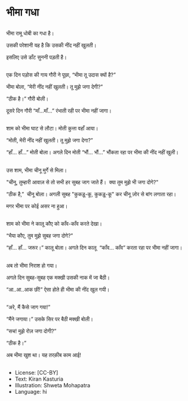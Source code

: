 # भीमा गधा

##
भीमा रामू धोबी का गधा है। 

उसकी परेशानी यह है कि उसकी नींद नहीं खुलती। 

इसलिए उसे डाँट सुननी पड़ती है। 

##
एक दिन पड़ोस की गाय गौरी ने पूछा, “भीमा तू उदास क्यों है?” 

भीमा बोला, “मेरी नींद नहीं खुलती। तू मुझे जगा देगी?” 

“ठीक है।” गौरी बोली। 

दूसरे दिन गौरी “माँ...माँ...” रंभाती रही पर भीमा नहीं जागा। 

##
शाम को भीमा घाट से लौटा। मोती कुत्ता वहाँ आया। 

“मोती, मेरी नींद नहीं खुलती। तू मुझे जगा देगा?” 

“हाँ... हाँ...” मोती बोला। अगले दिन मोती “भौं... भौं...” भौंकता रहा पर भीमा की नींद नहीं खुली। 

##
उस शाम, भीमा चीनू मुर्गे से मिला।

"चीनू, तुम्हारी आवाज़ से तो सभी हर सुबह जाग जाते हैं।  क्‍या तुम मुझे भी जगा दोगे?"

“ठीक है,”  चीनू बोला। अगली सुबह "कुकड़ू-कू, कुकड़ू-कू" कर चीनू ज़ोर से बांग लगाता रहा।  

मगर भीमा पर कोई असर ना हुआ।

##
शाम को भीमा ने कालू कौए को काँव-काँव करते देखा। 

“भैया कौए, तुम मुझे सुबह जगा दोगे?” 

“हाँ... हाँ... जरूर।” कालू बोला। अगले दिन कालू  “काँव... काँव” करता रहा पर भीमा नहीं जागा। 

##
अब तो भीमा निराश हो गया। 

अगले दिन सुबह-सुबह एक मक्खी उसकी नाक में जा बैठी। 

“आ..आ..आक छीं!” ऐसा होते ही भीमा की नींद खुल गयी। 

##
“अरे, मैं कैसे जाग गया!” 

“मैंने जगाया।” उसके सिर पर बैठी मक्खी बोली। 

“सच! मुझे रोज़ जगा दोगी?” 

“ठीक है।” 

अब भीमा खुश था। यह तरक़ीब काम आई! 

##
* License: [CC-BY]
* Text: Kiran Kasturia
* Illustration: Shweta Mohapatra
* Language: hi

